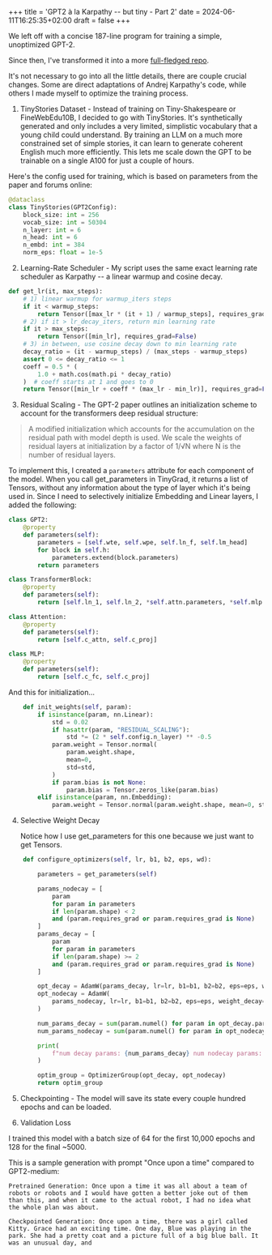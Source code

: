 +++
title = 'GPT2 à la Karpathy -- but tiny - Part 2'
date = 2024-06-11T16:25:35+02:00
draft = false
+++

We left off with a concise 187-line program for training a simple, unoptimized GPT-2.

Since then, I've transformed it into a more [full-fledged repo](https://github.com/nichoffs/gpt2/tree/main).

It's not necessary to go into all the little details, there are couple crucial changes.
Some are direct adaptations of Andrej Karpathy's code, while others I made myself to 
optimize the training process.

1. TinyStories Dataset - Instead of training on Tiny-Shakespeare or FineWebEdu10B, I
decided to go with TinyStories. It's synthetically generated and only includes a very
limited, simplistic vocabulary that a young child could understand. By training an LLM 
on a much more constrained set of simple stories, it can learn to generate coherent English
much more efficiently. This lets me scale down the GPT to be trainable on a single A100
for just a couple of hours.

Here's the config used for training, which is based on parameters from the paper and 
forums online:

```python
@dataclass
class TinyStories(GPT2Config):
    block_size: int = 256
    vocab_size: int = 50304
    n_layer: int = 6
    n_head: int = 6
    n_embd: int = 384
    norm_eps: float = 1e-5
```

2. Learning-Rate Scheduler - My script uses the same exact learning rate scheduler as
Karpathy -- a linear warmup and cosine decay. 

```python
def get_lr(it, max_steps):
    # 1) linear warmup for warmup_iters steps
    if it < warmup_steps:
        return Tensor([max_lr * (it + 1) / warmup_steps], requires_grad=False)
    # 2) if it > lr_decay_iters, return min learning rate
    if it > max_steps:
        return Tensor([min_lr], requires_grad=False)
    # 3) in between, use cosine decay down to min learning rate
    decay_ratio = (it - warmup_steps) / (max_steps - warmup_steps)
    assert 0 <= decay_ratio <= 1
    coeff = 0.5 * (
        1.0 + math.cos(math.pi * decay_ratio)
    )  # coeff starts at 1 and goes to 0
    return Tensor([min_lr + coeff * (max_lr - min_lr)], requires_grad=False)
```

3. Residual Scaling - The GPT-2 paper outlines an initialization scheme to account for 
the transformers deep residual structure:
> A modified initialization which accounts
> for the accumulation on the residual path with model depth
> is used. We scale the weights of residual layers at initialization by a factor of 1/√N where N is the number of residual layers. 

To implement this, I created a `parameters` attribute for each component of the model.
When you call get_parameters in TinyGrad, it returns a list of Tensors, without any
information about the type of layer which it's being used in. Since I need to selectively
initialize Embedding and Linear layers, I added the following:

```python
class GPT2:
    @property
    def parameters(self):
        parameters = [self.wte, self.wpe, self.ln_f, self.lm_head]
        for block in self.h:
            parameters.extend(block.parameters)
        return parameters
```

```python
class TransformerBlock:
    @property
    def parameters(self):
        return [self.ln_1, self.ln_2, *self.attn.parameters, *self.mlp.parameters]
```
```python
class Attention:
    @property
    def parameters(self):
        return [self.c_attn, self.c_proj]
```
```python
class MLP:
    @property
    def parameters(self):
        return [self.c_fc, self.c_proj]
```

And this for initialization...

```python
    def init_weights(self, param):
        if isinstance(param, nn.Linear):
            std = 0.02
            if hasattr(param, "RESIDUAL_SCALING"):
                std *= (2 * self.config.n_layer) ** -0.5
            param.weight = Tensor.normal(
                param.weight.shape,
                mean=0,
                std=std,
            )
            if param.bias is not None:
                param.bias = Tensor.zeros_like(param.bias)
        elif isinstance(param, nn.Embedding):
            param.weight = Tensor.normal(param.weight.shape, mean=0, std=0.02)

```

4. Selective Weight Decay

    Notice how I use get_parameters for this one because we just want to get Tensors.

```python
    def configure_optimizers(self, lr, b1, b2, eps, wd):

        parameters = get_parameters(self)

        params_nodecay = [
            param
            for param in parameters
            if len(param.shape) < 2
            and (param.requires_grad or param.requires_grad is None)
        ]
        params_decay = [
            param
            for param in parameters
            if len(param.shape) >= 2
            and (param.requires_grad or param.requires_grad is None)
        ]

        opt_decay = AdamW(params_decay, lr=lr, b1=b1, b2=b2, eps=eps, weight_decay=wd)
        opt_nodecay = AdamW(
            params_nodecay, lr=lr, b1=b1, b2=b2, eps=eps, weight_decay=0
        )

        num_params_decay = sum(param.numel() for param in opt_decay.params)
        num_params_nodecay = sum(param.numel() for param in opt_nodecay.params)

        print(
            f"num decay params: {num_params_decay} num nodecay params: {num_params_nodecay}"
        )

        optim_group = OptimizerGroup(opt_decay, opt_nodecay)
        return optim_group
```

5. Checkpointing - The model will save its state every couple hundred epochs and can 
be loaded.

6. Validation Loss

I trained this model with a batch size of 64 for the first 10,000 epochs and 128 for the final ~5000.

This is a sample generation with prompt "Once upon a time" compared to GPT2-medium:

```text
Pretrained Generation: Once upon a time it was all about a team of robots or robots and I would have gotten a better joke out of them than this, and when it came to the actual robot, I had no idea what the whole plan was about.

Checkpointed Generation: Once upon a time, there was a girl called Kitty. Grace had an exciting time. One day, Blue was playing in the park. She had a pretty coat and a picture full of a big blue ball. It was an unusual day, and
```
